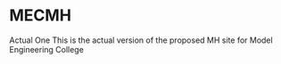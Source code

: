 # MECMH
Actual One
This is the actual version of the proposed MH site for Model Engineering College
